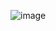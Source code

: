 ![image](https://user-images.githubusercontent.com/121815787/218295474-6faffa37-4594-4f01-8da4-4b905186062f.png)
